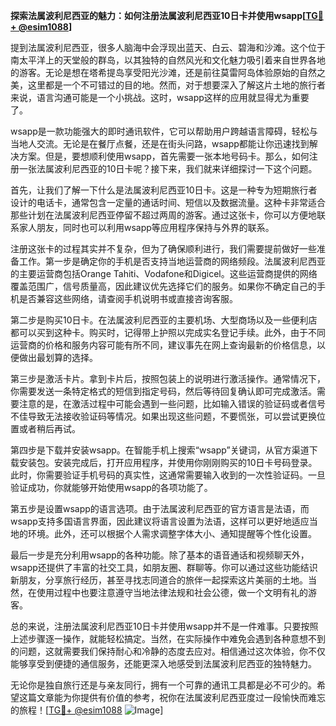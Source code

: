 **探索法属波利尼西亚的魅力：如何注册法属波利尼西亚10日卡并使用wsapp[[TG💪+ @esim1088](https://t.me/s/esim1088)]**

提到法属波利尼西亚，很多人脑海中会浮现出蓝天、白云、碧海和沙滩。这个位于南太平洋上的天堂般的群岛，以其独特的自然风光和文化魅力吸引着来自世界各地的游客。无论是想在塔希提岛享受阳光沙滩，还是前往莫雷阿岛体验原始的自然之美，这里都是一个不可错过的目的地。然而，对于想要深入了解这片土地的旅行者来说，语言沟通可能是一个小挑战。这时，wsapp这样的应用就显得尤为重要了。

wsapp是一款功能强大的即时通讯软件，它可以帮助用户跨越语言障碍，轻松与当地人交流。无论是在餐厅点餐，还是在街头问路，wsapp都能让你迅速找到解决方案。但是，要想顺利使用wsapp，首先需要一张本地号码卡。那么，如何注册一张法属波利尼西亚的10日卡呢？接下来，我们就来详细探讨一下这个问题。

首先，让我们了解一下什么是法属波利尼西亚10日卡。这是一种专为短期旅行者设计的电话卡，通常包含一定量的通话时间、短信以及数据流量。这种卡非常适合那些计划在法属波利尼西亚停留不超过两周的游客。通过这张卡，你可以方便地联系家人朋友，同时也可以利用wsapp等应用程序保持与外界的联系。

注册这张卡的过程其实并不复杂，但为了确保顺利进行，我们需要提前做好一些准备工作。第一步是确定你的手机是否支持当地运营商的网络频段。法属波利尼西亚的主要运营商包括Orange Tahiti、Vodafone和Digicel。这些运营商提供的网络覆盖范围广，信号质量高，因此建议优先选择它们的服务。如果你不确定自己的手机是否兼容这些网络，请查阅手机说明书或直接咨询客服。

第二步是购买10日卡。在法属波利尼西亚的主要机场、大型商场以及一些便利店都可以买到这种卡。购买时，记得带上护照以完成实名登记手续。此外，由于不同运营商的价格和服务内容可能有所不同，建议事先在网上查询最新的价格信息，以便做出最划算的选择。

第三步是激活卡片。拿到卡片后，按照包装上的说明进行激活操作。通常情况下，你需要发送一条特定格式的短信到指定号码，然后等待回复确认即可完成激活。需要注意的是，在激活过程中可能会遇到一些问题，比如输入错误的验证码或者信号不佳导致无法接收验证码等情况。如果出现这些问题，不要慌张，可以尝试更换位置或者稍后再试。

第四步是下载并安装wsapp。在智能手机上搜索“wsapp”关键词，从官方渠道下载安装包。安装完成后，打开应用程序，并使用你刚刚购买的10日卡号码登录。此时，你需要验证手机号码的真实性，这通常需要输入收到的一次性验证码。一旦验证成功，你就能够开始使用wsapp的各项功能了。

第五步是设置wsapp的语言选项。由于法属波利尼西亚的官方语言是法语，而wsapp支持多国语言界面，因此建议将语言设置为法语，这样可以更好地适应当地的环境。此外，还可以根据个人需求调整字体大小、通知提醒等个性化设置。

最后一步是充分利用wsapp的各种功能。除了基本的语音通话和视频聊天外，wsapp还提供了丰富的社交工具，如朋友圈、群聊等。你可以通过这些功能结识新朋友，分享旅行经历，甚至寻找志同道合的旅伴一起探索这片美丽的土地。当然，在使用过程中也要注意遵守当地法律法规和社会公德，做一个文明有礼的游客。

总的来说，注册法属波利尼西亚10日卡并使用wsapp并不是一件难事。只要按照上述步骤逐一操作，就能轻松搞定。当然，在实际操作中难免会遇到各种意想不到的问题，这就需要我们保持耐心和冷静的态度去应对。相信通过这次体验，你不仅能够享受到便捷的通信服务，还能更深入地感受到法属波利尼西亚的独特魅力。

无论你是独自旅行还是与亲友同行，拥有一个可靠的通讯工具都是必不可少的。希望这篇文章能为你提供有价值的参考，祝你在法属波利尼西亚度过一段愉快而难忘的旅程！[[TG💪+ @esim1088](https://t.me/s/esim1088) ![Image](https://i.postimg.cc/4NQfJmqS/Snipaste-2025-05-13-00-14-12.png)]